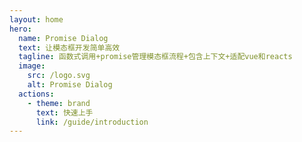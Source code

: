 ```yaml
---
layout: home
hero:
  name: Promise Dialog
  text: 让模态框开发简单高效
  tagline: 函数式调用+promise管理模态框流程+包含上下文+适配vue和reacts
  image:
    src: /logo.svg
    alt: Promise Dialog
  actions:
    - theme: brand
      text: 快速上手
      link: /guide/introduction
---
```



<script setup>
import { useDialog, Dialog } from 'promise-dialog-vue'
import { Modal,Tabs,TabPane,Button } from 'ant-design-vue'


</script>